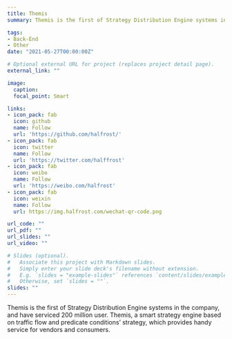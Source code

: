 ```yaml
---
title: Themis
summary: Themis is the first of Strategy Distribution Engine systems in the company, and have serviced 200 million user. Themis, a smart strategy engine based on traffic flow and predicate conditions’ strategy, which provides handy service for vendors and consumers.

tags:
- Back-End
- Other
date: "2021-05-27T00:00:00Z"

# Optional external URL for project (replaces project detail page).
external_link: ""

image:
  caption:
  focal_point: Smart

links:
- icon_pack: fab
  icon: github
  name: Follow
  url: 'https://github.com/halfrost/'
- icon_pack: fab
  icon: twitter
  name: Follow
  url: 'https://twitter.com/halffrost'
- icon_pack: fab
  icon: weibo
  name: Follow
  url: 'https://weibo.com/halfrost'
- icon_pack: fab
  icon: weixin
  name: Follow
  url: https://img.halfrost.com/wechat-qr-code.png

url_code: ""
url_pdf: ""
url_slides: ""
url_video: ""

# Slides (optional).
#   Associate this project with Markdown slides.
#   Simply enter your slide deck's filename without extension.
#   E.g. `slides = "example-slides"` references `content/slides/example-slides.md`.
#   Otherwise, set `slides = ""`.
slides: ""
---
```


Themis is the first of Strategy Distribution Engine systems in the company, and have serviced 200 million user. Themis, a smart strategy engine based on traffic flow and predicate conditions’ strategy, which provides handy service for vendors and consumers.

